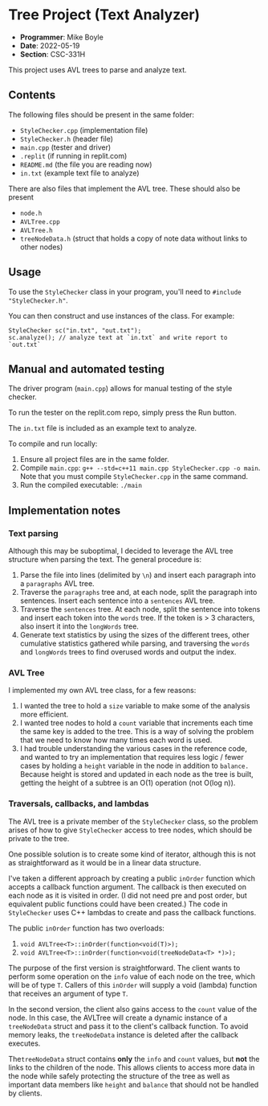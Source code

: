 # Tree Project (Text Analyzer)
- **Programmer**: Mike Boyle
- **Date**: 2022-05-19
- **Section**: CSC-331H

This project uses AVL trees to parse and analyze text.

## Contents
The following files should be present in the same folder:

- `StyleChecker.cpp` (implementation file)
- `StyleChecker.h` (header file)
- `main.cpp` (tester and driver)
- `.replit` (if running in replit.com)
- `README.md` (the file you are reading now)
- `in.txt` (example text file to analyze)

There are also files that implement the AVL tree. These should also be present

- `node.h`
- `AVLTree.cpp`
- `AVLTree.h`
- `treeNodeData.h` (struct that holds a copy of note data without links to other nodes)

## Usage
To use the `StyleChecker` class in your program, you'll need to `#include "StyleChecker.h"`.

You can then construct and use instances of the class. For example:
```
StyleChecker sc("in.txt", "out.txt");
sc.analyze(); // analyze text at `in.txt` and write report to `out.txt`
```

## Manual and automated testing
The driver program (`main.cpp`) allows for manual testing of the style checker.

To run the tester on the replit.com repo, simply press the Run button.

The `in.txt` file is included as an example text to analyze.

To compile and run locally:

1. Ensure all project files are in the same folder.
1. Compile `main.cpp`: `g++ --std=c++11 main.cpp StyleChecker.cpp -o main`. Note that you must compile `StyleChecker.cpp` in the same command.
1. Run the compiled executable: `./main`

## Implementation notes
### Text parsing
Although this may be suboptimal, I decided to leverage the AVL tree structure when parsing the text. The general procedure is:

1. Parse the file into lines (delimited by `\n`) and insert each paragraph into a `paragraphs` AVL tree.
1. Traverse the `paragraphs` tree and, at each node, split the paragraph into sentences. Insert each sentence into a `sentences` AVL tree.
1. Traverse the `sentences` tree. At each node, split the sentence into tokens and insert each token into the `words` tree. If the token is > 3 characters, also insert it into the `longWords` tree.
1. Generate text statistics by using the sizes of the different trees, other cumulative statistics gathered while parsing, and traversing the `words` and `longWords` trees to find overused words and output the index.

### AVL Tree
I implemented my own AVL tree class, for a few reasons:

1. I wanted the tree to hold a `size` variable to make some of the analysis more efficient.
1. I wanted tree nodes to hold a `count` variable that increments each time the same key is added to the tree. This is a way of solving the problem that we need to know how many times each word is used.
1. I had trouble understanding the various cases in the reference code, and wanted to try an implementation that requires less logic / fewer cases by holding a `height` variable in the node in addition to `balance.` Because height is stored and updated in each node as the tree is built, getting the height of a subtree is an O(1) operation (not O(log n)).

### Traversals, callbacks, and lambdas
The AVL tree is a private member of the `StyleChecker` class, so the problem arises of how to give `StyleChecker` access to tree nodes, which should be private to the tree.

One possible solution is to create some kind of iterator, although this is not as straightforward as it would be in a linear data structure.

I've taken a different approach by creating a public `inOrder` function which accepts a callback function argument. The callback is then executed on each node as it is visited in order. (I did not need pre and post order, but equivalent public functions could have been created.) The code in `StyleChecker` uses C++ lambdas to create and pass the callback functions.

The public `inOrder` function has two overloads:

1. `void AVLTree<T>::inOrder(function<void(T)>);`
1. `void AVLTree<T>::inOrder(function<void(treeNodeData<T> *)>);`

The purpose of the first version is straightforward. The client wants to perform some operation on the `info` value of each node on the tree, which will be of type `T`. Callers of this `inOrder` will supply a void (lambda) function that receives an argument of type `T`.

In the second version, the client also gains access to the `count` value of the node. In this case, the AVLTree will create a dynamic instance of a `treeNodeData` struct and pass it to the client's callback function. To avoid memory leaks, the `treeNodeData` instance is deleted after the callback executes.

The`treeNodeData` struct contains **only** the `info` and `count` values, but **not** the links to the children of the node. This allows clients to access more data in the node while safely protecting the structure of the tree as well as important data members like `height` and `balance` that should not be handled by clients.




